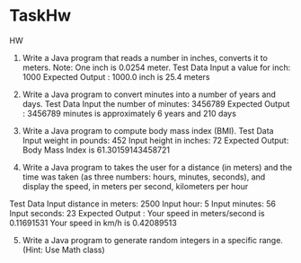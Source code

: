 # TaskHw
HW
1. Write a Java program that reads a number in inches, converts it to meters.
Note: One inch is 0.0254 meter.
Test Data
Input a value for inch: 1000
Expected Output :
1000.0 inch is 25.4 meters


2. Write a Java program to convert minutes into a number of years and days.
Test Data
Input the number of minutes: 3456789
Expected Output :
3456789 minutes is approximately 6 years and 210 days


3. Write a Java program to compute body mass index (BMI).
Test Data
Input weight in pounds: 452
Input height in inches: 72
Expected Output:
Body Mass Index is 61.30159143458721


4. Write a Java program to takes the user for a distance (in meters) and the time was taken (as three numbers: hours, minutes, seconds), and display the speed, in meters per second, kilometers per hour

Test Data
Input distance in meters: 2500
Input hour: 5
Input minutes: 56
Input seconds: 23
Expected Output :
Your speed in meters/second is 0.11691531
Your speed in km/h is 0.42089513


5. Write a Java program to generate random integers in a specific range.(Hint: Use Math class)
